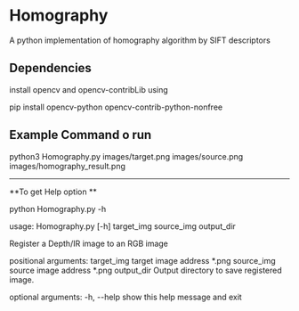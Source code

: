 # Homography
A python implementation of homography algorithm by SIFT descriptors  


## Dependencies
install opencv and opencv-contribLib using 

pip install opencv-python opencv-contrib-python-nonfree

## Example Command o run

python3 Homography.py images/target.png images/source.png images/homography_result.png

--- 
**To get Help option **

python Homography.py -h

usage: Homography.py [-h] target_img source_img output_dir

Register a Depth/IR image to an RGB image

positional arguments:
  target_img  target image address *.png
  source_img  source image address *.png
  output_dir  Output directory to save registered image.

optional arguments:
  -h, --help  show this help message and exit
  
  
